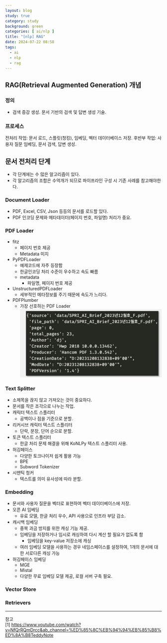 ```yaml
---
layout: blog
study: true
category: study
background: green
categories: [ ai/nlp ]
title: "[nlp] RAG"
date: 2024-07-22 08:58
tags:
  - ai
  - nlp
  - rag
---
```


## RAG(Retrieval Augmented Generation) 개념

### 정의

- 검색 증강 생성. 문서 기반의 검색 및 답변 생성 기술.

### 프로세스

전처리 작업: 문서 로드, 스플릿(청킹), 임베딩, 벡터 데이터베이스 저장.
후반부 작업: 사용자 질문 임베딩, 문서 검색, 답변 생성.

## 문서 전처리 단계

- 각 단계에는 수 많은 알고리즘이 있다.
- 각 알고리즘의 조합은 수억개가 되므로 파이프라인 구성 시 기존 사례를 참고해야한다.

### Document Loader

- PDF, Excel, CSV, Json 등등의 문서를 로드할 있다.
- PDF 인코딩 문제와 메타데이터(페이지 번호, 파일명) 처리가 중요.

### PDF Loader

- fitz
    - 페이지 번호 제공
    - Metadata 미지
- PyPDFLoader
    - 예제코드에 자주 등장함
    - 한글인코딩 처리 수준이 우수하고 속도 빠름
    - metadata
        - 파일명, 페이지 번호 제공
- UnstructuredPDFLoader
    - 세부적인 메타정보를 주기 때문에 속도가 느리다.
- PDFPlumber
    - 가장 선호하는 PDF Loader
      [![](../../../../assets/images/study/ai/nlp/ScreenShot%202024-07-22%2011.33.29.png)](../../../../assets/images/study/ai/nlp/ScreenShot%202024-07-22%2011.33.29.png)

### Text Splitter

- 소제목을 끊지 않고 가져오는 것이 중요하다.
- 문서를 작은 조각으로 나누는 작업.
- 캐릭터 텍스트 스플리터
    - 공백이나 점을 기준으로 분할.
- 리커시브 캐릭터 텍스트 스플리터
    - 단락, 문장, 단어 순으로 분할.
- 토큰 텍스트 스플리터
    - 한글 처리 문제 해결을 위해 KoNLPy 텍스트 스플리터 사용.
- 허깅페이스
    - 다양한 토크나이저 쉽게 활용 가능
    - BPE
    - Subword Tokenizer
- 시맨틱 청커
    - 텍스트를 의미 유사성에 따라 분할.

### Embedding

- 문서와 사용자 질문을 벡터로 표현하여 벡터 데이터베이스에 저장.
- 오픈 AI 임베딩
  - 유료 모델, 한글 처리 우수, API 사용으로 인프라 부담 감소.
- 캐시백 임베딩
  - 중복 과금 방지를 위한 캐싱 기능 제공.
  - 임베딩을 저장하거나 임시로 캐싱하여 다시 계산 할 필요가 없도록 함
    - 임베딩을 key-value 저장소에 캐싱
  - 여러 임베딩 모델을 사용하는 경우 네임스페이스를 설정하여, 1개의 문서에 대한 서로다른 캐싱 가능
- 허깅페이스 임베딩
  - MGE
  - Mistal
  - 다양한 무료 임베딩 모델 제공, 로컬 서버 구축 필요.

### Vector Store

### Retrievers

---
참고  
[1] https://www.youtube.com/watch?v=NfQrRQmDrcc&ab_channel=%ED%85%8C%EB%94%94%EB%85%B8%ED%8A%B8TeddyNote